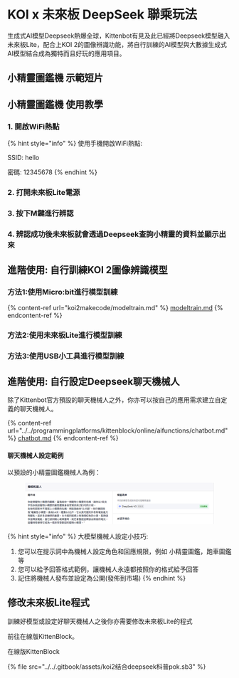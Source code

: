 # KOI x 未來板 DeepSeek 聯乘玩法

生成式AI模型Deepseek熱爆全球，Kittenbot有見及此已經將Deepseek模型融入未來板Lite，配合上KOI 2的圖像辨識功能，將自行訓練的AI模型與大數據生成式AI模型結合成為獨特而且好玩的應用項目。

## 小精靈圖鑑機 示範短片

## 小精靈圖鑑機 使用教學

### 1. 開啟WiFi熱點

{% hint style="info" %}
使用手機開啟WiFi熱點:

SSID: hello

密碼: 12345678
{% endhint %}

### 2. 打開未來板Lite電源

### 3. 按下M鍵進行辨認

### 4. 辨認成功後未來板就會透過Deepseek查詢小精靈的資料並顯示出來

## 進階使用: 自行訓練KOI 2圖像辨識模型

### 方法1:使用Micro:bit進行模型訓練

{% content-ref url="koi2makecode/modeltrain.md" %}
[modeltrain.md](koi2makecode/modeltrain.md)
{% endcontent-ref %}

### 方法2:使用未來板Lite進行模型訓練

### 方法3:使用USB小工具進行模型訓練

## 進階使用: 自行設定Deepseek聊天機械人

除了Kittenbot官方預設的聊天機械人之外，你亦可以按自己的應用需求建立自定義的聊天機械人。

{% content-ref url="../../programmingplatforms/kittenblock/online/aifunctions/chatbot.md" %}
[chatbot.md](../../programmingplatforms/kittenblock/online/aifunctions/chatbot.md)
{% endcontent-ref %}

#### 聊天機械人設定範例

以預設的小精靈圖鑑機械人為例：

<figure><img src="../../.gitbook/assets/image (1) (1) (1).png" alt=""><figcaption></figcaption></figure>

{% hint style="info" %}
大模型機械人設定小技巧:

1. 您可以在提示詞中為機械人設定角色和回應規限，例如 小精靈圖鑑，跑車圖鑑等
2. 您可以給予回答格式範例，讓機械人永遠都按照你的格式給予回答
3. 記住將機械人發布並設定為公開(發佈到市場)
{% endhint %}

## 修改未來板Lite程式

訓練好模型或設定好聊天機械人之後你亦需要修改未來板Lite的程式

前往在線版KittenBlock。

在線版KittenBlock

{% file src="../../.gitbook/assets/koi2结合deepseek科普pok.sb3" %}




